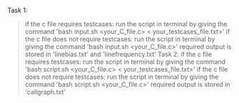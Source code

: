 Task 1:
>if the c file requires testcases:
	run the script in terminal by giving the command 'bash input.sh <your_C_file.c> < your_testcases_file.txt>'
>if the c file does not require testcases:
	run the script in terminal by giving the command 'bash input.sh <your_C_file.c>'
>required output is stored in 'linebias.txt' and 'linefrequency.txt'
Task 2:
>if the c file requires testcases:
	run the script in terminal by giving the command 'bash script.sh <your_C_file.c> < your_testcases_file.txt>'
>if the c file does not require testcases:
	run the script in terminal by giving the command 'bash script.sh <your_C_file.c>'
>required output is stored in 'callgraph.txt'
